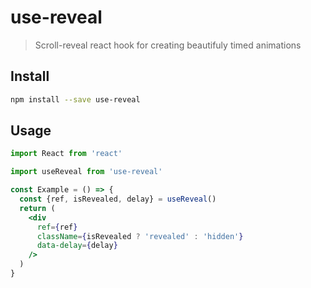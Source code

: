 # use-reveal

> Scroll-reveal react hook for creating beautifuly timed animations

## Install

```bash
npm install --save use-reveal
```

## Usage

```jsx
import React from 'react'

import useReveal from 'use-reveal'

const Example = () => {
  const {ref, isRevealed, delay} = useReveal()
  return (
    <div
      ref={ref}
      className={isRevealed ? 'revealed' : 'hidden'}
      data-delay={delay}
    />
  )
}
```